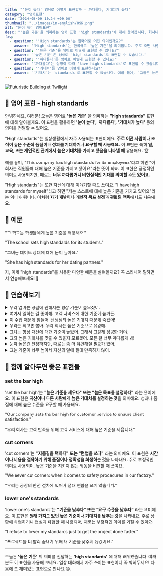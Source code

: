 ```yaml
---
title: "'눈이 높다' 영어로 어떻게 표현할까 - 까다롭다, 기대치가 높다"
category: "영어표현"
date: "2024-09-09 19:34 +09:00"
thumbnail: "../images/in-english/096.png"
alt: "눈이 높다 영어표현"
desc: "'높은 기준'을 의미하는 영어 표현 'high standards'에 대해 알아봅시다. 회사나 학교에서의 높은 기대치, 개인적인 관계에서의 높은 기준, 자기 개발과 목표 설정에 관련된 상황에서 이 표현을 어떻게 사용하는지 배워봐요. 'The school sets high standards for its students', 'She has high standards for her dating partners' 등의 예문을 통해 실제 사용법을 익혀보세요. 일상 대화에서 자주 사용되는 유용한 표현이니 꼭 마스터하세요!"
faq:
  - question: "'High standards'는 한국어로 어떤 의미인가요?"
    answer: "'High standards'는 한국어로 '높은 기준'을 의미합니다. 주로 어떤 사람이나 조직이 높은 수준의 품질이나 성과를 기대하거나 요구할 때 사용합니다."
  - question: "'높은 기준'을 영어로 어떻게 표현할 수 있나요?"
    answer: "'높은 기준'은 영어로 'high standards'로 표현할 수 있습니다."
  - question: "'까다롭다'를 영어로 어떻게 표현할 수 있나요?"
    answer: "'까다롭다'는 상황에 따라 'have high standards'로 표현할 수 있습니다. 예를 들어, '그는 매우 까다로워'는 'He has very high standards'로 말할 수 있습니다."
  - question: "'기대치'를 영어로 어떻게 표현하나요?"
    answer: "'기대치'는 'standards'로 표현할 수 있습니다. 예를 들어, '그들은 높은 기대치를 가지고 있어'는 'They have high standards'로 말할 수 있습니다."
---
```


![Futuristic Building at Twilight](../images/in-english/096-1.avif)

## 🌟 영어 표현 - high standards

안녕하세요, 여러분! 오늘은 영어로 **'높은 기준'** 을 의미하는 **"high standards"** 표현에 대해 알아볼게요. 이 표현을 활용하면 **'눈이 높다', '까다롭다', '기대치가 높다'** 등의 의미를 전달할 수 있어요.

"High standards"는 일상생활에서 자주 사용되는 표현이에요. **주로 어떤 사람이나 조직이 높은 수준의 품질이나 성과를 기대하거나 요구할 때 사용해요.** 이 표현은 특히 **일, 교육, 또는 개인적인 관계에서 높은 기대치를 가지고 있음을 나타낼 때** 유용해요. 🏆

예를 들어, "This company has high standards for its employees"라고 하면 "이 회사는 직원들에 대해 높은 기준을 가지고 있어요"라는 뜻이 되죠. 이 표현은 긍정적인 의미로 사용되지만, 때로는 **너무 까다롭거나 비현실적인 기대를 의미할 수도 있어요.**

"High standards"는 또한 자신에 대해 이야기할 때도 쓰여요. "I have high standards for myself"라고 하면 "저는 스스로에 대해 높은 기준을 가지고 있어요"라는 의미가 됩니다. 이처럼 **자기 개발이나 개인적 목표 설정과 관련된 맥락**에서도 사용돼요.

## 📖 예문

"그 학교는 학생들에게 높은 기준을 적용해요."

"The school sets high standards for its students."

"그녀는 데이트 상대에 대해 눈이 높아요."

"She has high standards for her dating partners."

자, 이제 "high standards"를 사용한 다양한 예문을 살펴볼까요? 꼭 소리내어 말하면서 연습해보세요! 🚀

## 💬 연습해보기

<details>
<summary>우리 엄마는 청결에 관해서는 항상 기준이 높으셨어.</summary>
<span>My mom has always had high standards when it comes to cleanliness.</span>
</details>

<details>
<summary>여기서 일하는 걸 좋아해. 고객 서비스에 대한 기준이 높거든.</summary>
<span>I love working here because they have such high standards for customer service.</span>
</details>

<details>
<summary>이 수업 때문에 힘들어. 선생님의 높은 기대치 때문에 죽겠어!</summary>
<span>I'm struggling in this class. The teacher's high standards are killing me!</span>
</details>

<details>
<summary>우리는 최고만 뽑아. 우리 회사는 높은 기준으로 유명해.</summary>
<span>We only hire the best. Our company is known for its high standards.</span>
</details>

<details>
<summary>그녀는 항상 자신에 대한 기준이 높았어. 그래서 그렇게 성공한 거야.</summary>
<span>She's always had high standards for herself. That's why she's so successful.</span>
</details>

<details>
<summary>그의 높은 기대치를 맞출 수 있을지 모르겠어. 모든 걸 너무 까다롭게 봐!</summary>
<span>I'm not sure I can meet his high standards. He's so picky about everything!</span>
</details>

<details>
<summary>눈이 높은건 인정하지만, 때로는 좀 더 유연해질 필요가 있어.</summary>
<span>I appreciate your high standards, but sometimes you need to be more flexible.</span>
</details>

<details>
<summary>그는 기준이 너무 높아서 자신의 일에 절대 만족하지 않아.</summary>
<span>He's got such high standards that he's never satisfied with his own work.</span>
</details>

## 🤝 함께 알아두면 좋은 표현들

### set the bar high

'set the bar high'는 **"높은 기준을 세우다" 또는 "높은 목표를 설정하다"** 라는 뜻이에요. 이 표현은 **자신이나 다른 사람에게 높은 기대치를 설정하는 것**을 의미해요. 성과나 품질에 대해 높은 수준을 요구할 때 사용돼요.

"Our company sets the bar high for customer service to ensure client satisfaction."

"우리 회사는 고객 만족을 위해 고객 서비스에 대해 높은 기준을 세웁니다."

### cut corners

'cut corners'는 **"지름길을 택하다" 또는 "편법을 쓰다"** 라는 의미예요. 이 표현은 **시간이나 비용을 절약하기 위해 품질이나 정확성을 희생하는 것**을 나타내요. 주로 부정적인 의미로 사용되며, 높은 기준을 지키지 않는 행동을 비판할 때 쓰여요.

"We never cut corners when it comes to safety procedures in our factory."

"우리는 공장의 안전 절차에 있어서 절대 편법을 쓰지 않습니다."

### lower one's standards

'lower one's standards'는 **"기준을 낮추다" 또는 "요구 수준을 낮추다"** 라는 의미예요. 이 표현은 **원래 가지고 있던 높은 기준이나 기대치를 낮추는 것**을 나타내요. 주로 상황에 타협하거나 현실과 타협할 때 사용되며, 때로는 부정적인 의미를 가질 수 있어요.

"I refuse to lower my standards just to get the project done faster."

"프로젝트를 더 빨리 끝내기 위해 내 기준을 낮추지 않겠어요."

---

오늘은 **'높은 기준'** 의 의미를 전달하는 **'high standards'** 에 대해 배워봤습니다. 여러분도 이 표현을 사용해 보세요. 일상 대화에서 자주 쓰이는 표현이니 꼭 익혀두세요! 다음에 또 재미있는 표현으로 만나요 😊.
